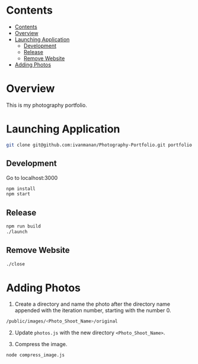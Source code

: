 # Contents
- [Contents](#contents)
- [Overview](#overview)
- [Launching Application](#launching-application)
  - [Development](#development)
  - [Release](#release)
  - [Remove Website](#remove-website)
- [Adding Photos](#adding-photos)

# Overview
This is my photography portfolio.

# Launching Application
```bash
git clone git@github.com:ivanmanan/Photography-Portfolio.git portfolio
```

## Development
Go to localhost:3000
```bash
npm install
npm start
```

## Release
```bash
npm run build
./launch
```

## Remove Website
```bash
./close
```

# Adding Photos
1. Create a directory and name the photo after the directory name appended with the iteration number,
   starting with the number 0.
```bash
/public/images/<Photo_Shoot_Name>/original
```

2. Update `photos.js` with the new directory `<Photo_Shoot_Name>`.

3. Compress the image.
```bash
node compress_image.js
```